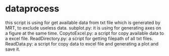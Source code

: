 # dataprocess

this script is using for get available data from txt file which is generated by MRT, to exclude useless data.
subplot.py: it is using for generating axes on a figure at the same time.
CopytoExcel.py: a script for copy available data to a excel file.
ReadDirectory.py: a script for getting filepath of all txt files.
ReadData.py: a script for copy data to excel file and generating a plot and save it.

